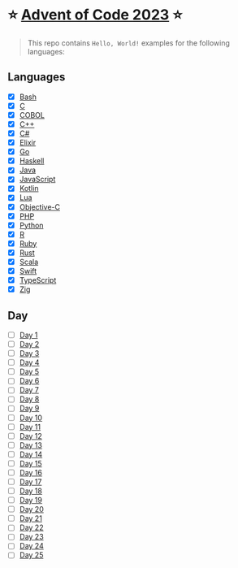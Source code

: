 # ⭐️ [Advent of Code 2023](https://adventofcode.com/2023) ⭐️

> This repo contains `Hello, World!` examples for the following languages:

## Languages

- [x] [Bash](./hello-world/bash)
- [x] [C](./hello-world/c/)
- [x] [COBOL](./hello-world/cobol/)
- [x] [C++](./hello-world/cpp/)
- [x] [C#](./hello-world/csharp/)
- [x] [Elixir](./hello-world/elixir/)
- [x] [Go](./hello-world/go/)
- [x] [Haskell](./hello-world/haskell/)
- [x] [Java](./hello-world/java/)
- [x] [JavaScript](./hello-world/javascript/)
- [x] [Kotlin](./hello-world/kotlin/)
- [x] [Lua](./hello-world/lua/)
- [x] [Objective-C](./hello-world/objective-c/)
- [x] [PHP](./hello-world/php/)
- [x] [Python](./hello-world/python/)
- [x] [R](./hello-world/r/)
- [x] [Ruby](./hello-world/ruby/)
- [x] [Rust](./hello-world/rust/)
- [x] [Scala](./hello-world/scala/)
- [x] [Swift](./hello-world/swift/)
- [x] [TypeScript](./hello-world/typescript/)
- [x] [Zig](./hello-world/zig/)

## Day

- [ ] [Day 1](days/day_01)
- [ ] [Day 2](days/day_02)
- [ ] [Day 3](days/day_03)
- [ ] [Day 4](days/day_04)
- [ ] [Day 5](days/day_05)
- [ ] [Day 6](days/day_06)
- [ ] [Day 7](days/day_07)
- [ ] [Day 8](days/day_08)
- [ ] [Day 9](days/day_09)
- [ ] [Day 10](days/day_10)
- [ ] [Day 11](days/day_11)
- [ ] [Day 12](days/day_12)
- [ ] [Day 13](days/day_13)
- [ ] [Day 14](days/day_14)
- [ ] [Day 15](days/day_15)
- [ ] [Day 16](days/day_16)
- [ ] [Day 17](days/day_17)
- [ ] [Day 18](days/day_18)
- [ ] [Day 19](days/day_19)
- [ ] [Day 20](days/day_20)
- [ ] [Day 21](days/day_21)
- [ ] [Day 22](days/day_22)
- [ ] [Day 23](days/day_23)
- [ ] [Day 24](days/day_24)
- [ ] [Day 25](days/day_25)
